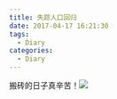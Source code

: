 ```yaml
---
title: 失踪人口回归
date: 2017-04-17 16:21:30
tags:
  - Diary
categories:
  - Diary
---
```


搬砖的日子真辛苦！![](/images/qq1.gif)
